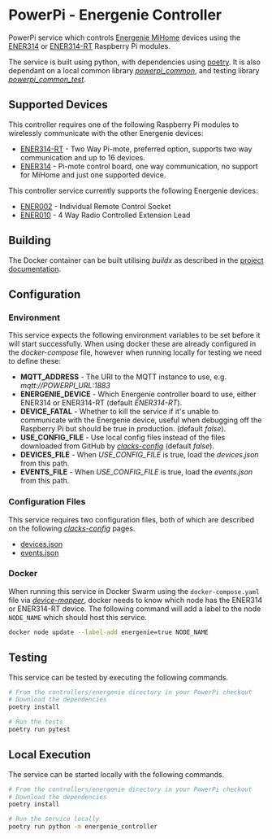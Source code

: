 # PowerPi - Energenie Controller

PowerPi service which controls [Energenie MiHome](https://energenie4u.co.uk/catalogue/category/Raspberry-Pi-Accessories) devices using the [ENER314](https://energenie4u.co.uk/catalogue/product/ENER314) or [ENER314-RT](https://energenie4u.co.uk/catalogue/product/ENER314-RT) Raspberry Pi modules.

The service is built using python, with dependencies using [poetry](https://python-poetry.org/). It is also dependant on a local common library [_powerpi_common_](../../common/python/README.md), and testing library [_powerpi_common_test_](../../common/pytest/README.md).

## Supported Devices

This controller requires one of the following Raspberry Pi modules to wirelessly communicate with the other Energenie devices:

-   [ENER314-RT](https://energenie4u.co.uk/catalogue/product/ENER314-RT) - Two Way Pi-mote, preferred option, supports two way communication and up to 16 devices.
-   [ENER314](https://energenie4u.co.uk/catalogue/product/ENER314) - Pi-mote control board, one way communication, no support for MiHome and just one supported device.

This controller service currently supports the following Energenie devices:

-   [ENER002](https://energenie4u.co.uk/catalogue/product/ENER002) - Individual Remote Control Socket
-   [ENER010](https://energenie4u.co.uk/catalogue/product/ENER010) - 4 Way Radio Controlled Extension Lead

## Building

The Docker container can be built utilising _buildx_ as described in the [project documentation](../../README.md#Building).

## Configuration

### Environment

This service expects the following environment variables to be set before it will start successfully. When using docker these are already configured in the _docker-compose_ file, however when running locally for testing we need to define these:

-   **MQTT_ADDRESS** - The URI to the MQTT instance to use, e.g. _mqtt://POWERPI_URL:1883_
-   **ENERGENIE_DEVICE** - Which Energenie controller board to use, either ENER314 or ENER314-RT (default _ENER314-RT_).
-   **DEVICE_FATAL** - Whether to kill the service if it's unable to communicate with the Energenie device, useful when debugging off the Raspberry Pi but should be true in production. (default _false_).
-   **USE_CONFIG_FILE** - Use local config files instead of the files downloaded from GitHub by [_clacks-config_](../../services/clacks-config/README.md) (default _false_).
-   **DEVICES_FILE** - When _USE_CONFIG_FILE_ is true, load the _devices.json_ from this path.
-   **EVENTS_FILE** - When _USE_CONFIG_FILE_ is true, load the _events.json_ from this path.

### Configuration Files

This service requires two configuration files, both of which are described on the following [_clacks-config_](../../services/clacks-config/README.md) pages.

-   [devices.json](../../services/clacks-config/README.md#devicesjson)
-   [events.json](../../services/clacks-config/README.md#eventsjson)

### Docker

When running this service in Docker Swarm using the `docker-compose.yaml` file via [_device-mapper_](../../services/device-mapper/README.md), docker needs to know which node has the ENER314 or ENER314-RT device. The following command will add a label to the node `NODE_NAME` which should host this service.

```bash
docker node update --label-add energenie=true NODE_NAME
```

## Testing

This service can be tested by executing the following commands.

```bash
# From the controllers/energenie directory in your PowerPi checkout
# Download the dependencies
poetry install

# Run the tests
poetry run pytest
```

## Local Execution

The service can be started locally with the following commands.

```bash
# From the controllers/energenie directory in your PowerPi checkout
# Download the dependencies
poetry install

# Run the service locally
poetry run python -m energenie_controller
```
